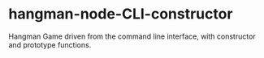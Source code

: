 # hangman-node-CLI-constructor
Hangman Game driven from the command line interface, with constructor and prototype functions.
